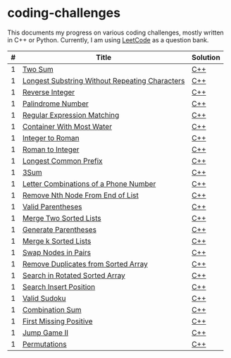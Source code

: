 # coding-challenges

This documents my progress on various coding challenges, mostly written in C++ or Python.
Currently, I am using [LeetCode](https://leetcode.com/) as a question bank.  

| # | Title | Solution | 
------------ | ------------- | -------------
1 | [Two Sum](https://leetcode.com/problems/two-sum/) | [C++](https://leetcode.com/problems/two-sum/)
1 | [Longest Substring Without Repeating Characters](https://leetcode.com/problems/longest-substring-without-repeating-characters/) | [C++](https://leetcode.com/problems/two-sum/)
1 | [Reverse Integer](https://leetcode.com/problems/reverse-integer/) | [C++](https://leetcode.com/problems/two-sum/)
1 | [Palindrome Number](https://leetcode.com/problems/regular-expression-matching/) | [C++](https://leetcode.com/problems/two-sum/)
1 | [Regular Expression Matching](https://leetcode.com/problems/regular-expression-matching/) | [C++](https://leetcode.com/problems/two-sum/)
1 | [Container With Most Water](https://leetcode.com/problems/container-with-most-water/) | [C++](https://leetcode.com/problems/two-sum/)
1 | [Integer to Roman](https://leetcode.com/problems/integer-to-roman/) | [C++](https://leetcode.com/problems/two-sum/)
1 | [Roman to Integer](https://leetcode.com/problems/roman-to-integer/) | [C++](https://leetcode.com/problems/two-sum/)
1 | [Longest Common Prefix](https://leetcode.com/problems/longest-common-prefix/) | [C++](https://leetcode.com/problems/two-sum/)
1 | [3Sum](https://leetcode.com/problems/3sum/) | [C++](https://leetcode.com/problems/two-sum/)
1 | [Letter Combinations of a Phone Number](https://leetcode.com/problems/letter-combinations-of-a-phone-number/) | [C++](https://leetcode.com/problems/two-sum/)
1 | [Remove Nth Node From End of List](https://leetcode.com/problems/remove-nth-node-from-end-of-list/) | [C++](https://leetcode.com/problems/two-sum/)
1 | [Valid Parentheses  ](https://leetcode.com/problems/valid-parentheses/) | [C++](https://leetcode.com/problems/two-sum/)
1 | [Merge Two Sorted Lists](https://leetcode.com/problems/merge-two-sorted-lists/) | [C++](https://leetcode.com/problems/two-sum/)
1 | [Generate Parentheses](https://leetcode.com/problems/generate-parentheses/) | [C++](https://leetcode.com/problems/two-sum/)
1 | [Merge k Sorted Lists](https://leetcode.com/problems/merge-k-sorted-lists/) | [C++](https://leetcode.com/problems/two-sum/)
1 | [Swap Nodes in Pairs](https://leetcode.com/problems/swap-nodes-in-pairs/) | [C++](https://leetcode.com/problems/two-sum/)
1 | [Remove Duplicates from Sorted Array](https://leetcode.com/problems/remove-duplicates-from-sorted-array/) | [C++](https://leetcode.com/problems/two-sum/)
1 | [Search in Rotated Sorted Array](https://leetcode.com/problems/search-in-rotated-sorted-array/) | [C++](https://leetcode.com/problems/two-sum/)
1 | [Search Insert Position](https://leetcode.com/problems/search-insert-position/) | [C++](https://leetcode.com/problems/two-sum/)
1 | [Valid Sudoku](https://leetcode.com/problems/valid-sudoku/) | [C++](https://leetcode.com/problems/two-sum/)
1 | [Combination Sum](https://leetcode.com/problems/combination-sum/) | [C++](https://leetcode.com/problems/two-sum/)
1 | [First Missing Positive](https://leetcode.com/problems/first-missing-positive/) | [C++](https://leetcode.com/problems/two-sum/)
1 | [Jump Game II](https://leetcode.com/problems/jump-game-ii/) | [C++](https://leetcode.com/problems/two-sum/)
1 | [Permutations](https://leetcode.com/problems/permutations/) | [C++](https://leetcode.com/problems/two-sum/)


